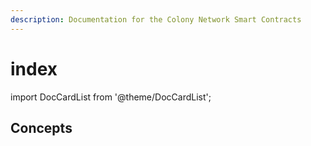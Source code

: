 ```yaml
---
description: Documentation for the Colony Network Smart Contracts
---
```


# index

import DocCardList from '@theme/DocCardList';

## Concepts
